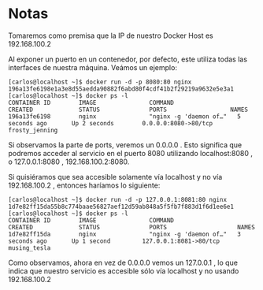 
# Notas

Tomaremos como premisa que la IP de nuestro Docker Host es 192.168.100.2 

Al exponer un puerto en un contenedor, por defecto, este utiliza todas las interfaces de nuestra máquina. Veámos un ejemplo:

```
[carlos@localhost ~]$ docker run -d -p 8080:80 nginx
196a13fe6198e1a3e8d55aedda90882f6abd80f4cdf41b2f29219a9632e5e3a1
[carlos@localhost ~]$ docker ps -l
CONTAINER ID        IMAGE               COMMAND                  CREATED             STATUS              PORTS                  NAMES
196a13fe6198        nginx               "nginx -g 'daemon of…"   5 seconds ago       Up 2 seconds        0.0.0.0:8080->80/tcp   frosty_jenning
```

Si observamos la parte de ports, veremos un 0.0.0.0 . Esto significa que podremos acceder al servicio en el puerto 8080  utilizando localhost:8080 , o 127.0.0.1:8080 , 192.168.100.2:8080.

Si quisiéramos que sea accesible solamente vía localhost  y no vía 192.168.100.2 , entonces haríamos lo siguiente:

```
[carlos@localhost ~]$ docker run -d -p 127.0.0.1:8081:80 nginx
1d7e82ff15da55b8c774baae56827aef12d59ab848a5f5fb7f883d1f6d1ee6e1
[carlos@localhost ~]$ docker ps -l
CONTAINER ID        IMAGE               COMMAND                  CREATED             STATUS              PORTS                    NAMES
1d7e82ff15da        nginx               "nginx -g 'daemon of…"   3 seconds ago       Up 1 second         127.0.0.1:8081->80/tcp   musing_tesla
```

Como observamos, ahora en vez de 0.0.0.0  vemos un 127.0.0.1 , lo que indica que nuestro servicio es accesible sólo vía localhost  y no usando 192.168.100.2 

